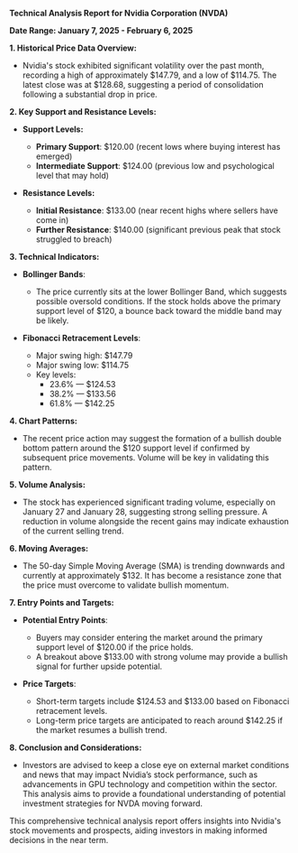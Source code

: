 **Technical Analysis Report for Nvidia Corporation (NVDA)**

**Date Range: January 7, 2025 - February 6, 2025**

**1. Historical Price Data Overview:**
- Nvidia's stock exhibited significant volatility over the past month, recording a high of approximately $147.79, and a low of $114.75. The latest close was at $128.68, suggesting a period of consolidation following a substantial drop in price.

**2. Key Support and Resistance Levels:**
- **Support Levels:**
  - **Primary Support**: $120.00 (recent lows where buying interest has emerged)
  - **Intermediate Support**: $124.00 (previous low and psychological level that may hold)

- **Resistance Levels:**
  - **Initial Resistance**: $133.00 (near recent highs where sellers have come in)
  - **Further Resistance**: $140.00 (significant previous peak that stock struggled to breach)

**3. Technical Indicators:**
- **Bollinger Bands**: 
  - The price currently sits at the lower Bollinger Band, which suggests possible oversold conditions. If the stock holds above the primary support level of $120, a bounce back toward the middle band may be likely.

- **Fibonacci Retracement Levels**:
  - Major swing high: $147.79
  - Major swing low: $114.75
  - Key levels:
    - 23.6% — $124.53
    - 38.2% — $133.56
    - 61.8% — $142.25

**4. Chart Patterns:**
- The recent price action may suggest the formation of a bullish double bottom pattern around the $120 support level if confirmed by subsequent price movements. Volume will be key in validating this pattern.

**5. Volume Analysis:**
- The stock has experienced significant trading volume, especially on January 27 and January 28, suggesting strong selling pressure. A reduction in volume alongside the recent gains may indicate exhaustion of the current selling trend.

**6. Moving Averages:**
- The 50-day Simple Moving Average (SMA) is trending downwards and currently at approximately $132. It has become a resistance zone that the price must overcome to validate bullish momentum.

**7. Entry Points and Targets:**
- **Potential Entry Points**:
  - Buyers may consider entering the market around the primary support level of $120.00 if the price holds.
  - A breakout above $133.00 with strong volume may provide a bullish signal for further upside potential.

- **Price Targets**:
  - Short-term targets include $124.53 and $133.00 based on Fibonacci retracement levels.
  - Long-term price targets are anticipated to reach around $142.25 if the market resumes a bullish trend.

**8. Conclusion and Considerations:**
- Investors are advised to keep a close eye on external market conditions and news that may impact Nvidia’s stock performance, such as advancements in GPU technology and competition within the sector. This analysis aims to provide a foundational understanding of potential investment strategies for NVDA moving forward.

This comprehensive technical analysis report offers insights into Nvidia's stock movements and prospects, aiding investors in making informed decisions in the near term.
```